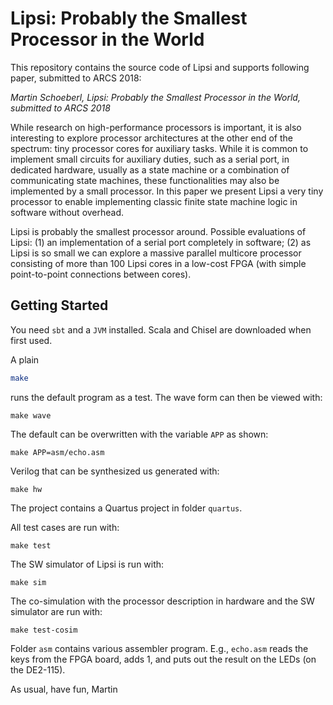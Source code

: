 # Lipsi: Probably the Smallest Processor in the World

This repository contains the source code of Lipsi and supports following paper,
submitted to ARCS 2018:

*Martin Schoeberl, Lipsi: Probably the Smallest Processor in the World, submitted to ARCS 2018*

While research on high-performance processors is important, it is also interesting to explore processor architectures at the other end of the spectrum: tiny processor cores for auxiliary tasks. While it is common to implement small circuits for auxiliary duties, such as a serial port, in dedicated hardware, usually as a state machine or a combination of communicating state machines, these functionalities may also be implemented by a small processor. In this paper we present Lipsi a very tiny processor to enable implementing classic finite state machine logic in software without overhead.

Lipsi is probably the smallest processor around. Possible evaluations of Lipsi: (1) an implementation of a serial port completely in software; (2) as Lipsi is so small we can explore a massive parallel multicore processor consisting of more than 100 Lipsi cores in a low-cost FPGA (with simple point-to-point connections between cores). 

## Getting Started

You need `sbt` and a `JVM` installed. Scala and Chisel are downloaded when
first used.

A plain
```bash
make
```
runs the default program as a test.
The wave form can then be viewed with:
```
make wave
```
The default can be overwritten with the variable `APP` as shown:
```
make APP=asm/echo.asm
```

Verilog that can be synthesized us generated with:
```
make hw
```
The project contains a Quartus project in folder `quartus`.

All test cases are run with:

```
make test
```
The SW simulator of Lipsi is run with:
```
make sim
```

The co-simulation with the processor description in hardware and the SW simulator
are run with:
```
make test-cosim
```

Folder `asm` contains various assembler program. E.g., `echo.asm` reads the keys from
the FPGA board, adds 1, and puts out the result on the LEDs (on the DE2-115).

As usual, have fun,
Martin
